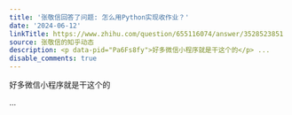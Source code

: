```yaml
---
title: '张敬信回答了问题: 怎么用Python实现收作业？'
date: '2024-06-12'
linkTitle: https://www.zhihu.com/question/655116074/answer/3528523851
source: 张敬信的知乎动态
description: <p data-pid="Pa6Fs8fy">好多微信小程序就是干这个的</p> ...
disable_comments: true
---
```

<p data-pid="Pa6Fs8fy">好多微信小程序就是干这个的</p> ...